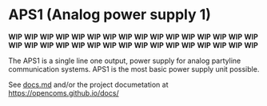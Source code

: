 # APS1 (Analog power supply 1)

**WIP** **WIP** **WIP** **WIP** **WIP** **WIP** **WIP** **WIP** 
**WIP** **WIP** **WIP** **WIP** **WIP** **WIP** **WIP** **WIP** 
**WIP** **WIP** **WIP** **WIP** **WIP** **WIP** **WIP** **WIP** 
**WIP** **WIP** **WIP** **WIP** **WIP** **WIP** **WIP** **WIP** 

The APS1 is a single line one output, power supply for analog partyline communication systems. APS1 is the most basic power supply unit possible. 

See [docs.md](docs.md) and/or the project documetation at https://opencoms.github.io/docs/